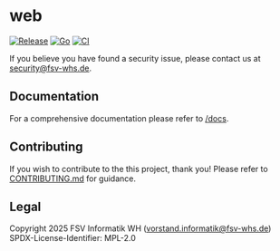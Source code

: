 # web

[![Release](https://img.shields.io/github/v/release/fachschaftinformatik/web?include_prereleases&label=Release)](https://github.com/fachschaftinformatik/web/releases/latest)
[![Go](https://img.shields.io/github/go-mod/go-version/fachschaftinformatik/web/main?label=Go)](https://github.com/fachschaftinformatik/web/blob/main/go.mod)
[![CI](https://img.shields.io/github/actions/workflow/status/fachschaftinformatik/web/ci.yaml?label=CI)](https://github.com/fachschaftinformatik/web/actions/workflows/ci.yaml)

If you believe you have found a security issue, please contact us at security@fsv-whs.de.

## Documentation

For a comprehensive documentation please refer to [/docs](/docs).

## Contributing

If you wish to contribute to the this project, thank you!
Please refer to [CONTRIBUTING.md][1] for guidance.

## Legal

Copyright 2025 FSV Informatik WH (<a href="mailto:vorstand.informatik&amp;#64;fsv-whs.de">vorstand.informatik&#64;fsv-whs.de</a>)<br>
SPDX-License-Identifier: MPL-2.0

[1]: https://github.com/fachschaftinformatik/web/tree/main?tab=contributing-ov-file
